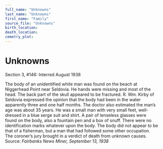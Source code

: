 ```yaml
---
full_name: "Unknowns"
last_name: "Unknowns"
first_name: "Family"
source_file: "Unknowns"
birth_location:
death_location:
cemetry_plot: 
---
```

# Unknowns

Section 3, \#146: Interred August 1938

The body of an unidentified white man was found on the beach at
Niggerhead Point near Seldovia. He hands were missing and most of the
head. The back part of the skull appeared to be fractured. R. Wm. Kirby
of Seldovia expressed the opinion that the body had been in the water
apparently three and one half months. The doctor also estimated the
man’s age was about 35 years. He was a small man with very small feet,
well-dressed in a blue serge suit and shirt. A pair of lenseless glasses
were found on the body, also a fountain pen and a box of snuff. There
were no identification marks whatever upon the body. The body did not
appear to be that of a fisherman, but a man that had followed some other
occupation. The coroner’s jury brought in a verdict of death from
unknown causes. Source: *Fairbanks* *News Miner, September 13, 1938*
